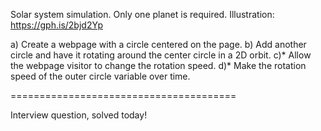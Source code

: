 Solar system simulation. Only one planet is required.
Illustration: https://gph.is/2bjd2Yp

a) Create a webpage with a circle centered on the page.
b) Add another circle and have it rotating around the center circle in a 2D orbit.
c)* Allow the webpage visitor to change the rotation speed.
d)* Make the rotation speed of the outer circle variable over time.


=======================================


Interview question, solved today!